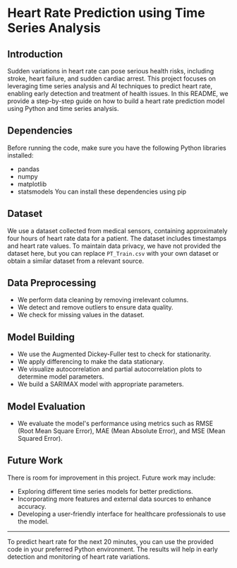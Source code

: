 # Heart Rate Prediction using Time Series Analysis

## Introduction
Sudden variations in heart rate can pose serious health risks, including stroke, heart failure, and sudden cardiac arrest. This project focuses on leveraging time series analysis and AI techniques to predict heart rate, enabling early detection and treatment of health issues. In this README, we provide a step-by-step guide on how to build a heart rate prediction model using Python and time series analysis.

## Dependencies
Before running the code, make sure you have the following Python libraries installed:
- pandas
- numpy
- matplotlib
- statsmodels
You can install these dependencies using pip


## Dataset
We use a dataset collected from medical sensors, containing approximately four hours of heart rate data for a patient. The dataset includes timestamps and heart rate values. To maintain data privacy, we have not provided the dataset here, but you can replace `PT_Train.csv` with your own dataset or obtain a similar dataset from a relevant source.

## Data Preprocessing
- We perform data cleaning by removing irrelevant columns.
- We detect and remove outliers to ensure data quality.
- We check for missing values in the dataset.

## Model Building
- We use the Augmented Dickey-Fuller test to check for stationarity.
- We apply differencing to make the data stationary.
- We visualize autocorrelation and partial autocorrelation plots to determine model parameters.
- We build a SARIMAX model with appropriate parameters.

## Model Evaluation
- We evaluate the model's performance using metrics such as RMSE (Root Mean Square Error), MAE (Mean Absolute Error), and MSE (Mean Squared Error).

## Future Work
There is room for improvement in this project. Future work may include:
- Exploring different time series models for better predictions.
- Incorporating more features and external data sources to enhance accuracy.
- Developing a user-friendly interface for healthcare professionals to use the model.

---

To predict heart rate for the next 20 minutes, you can use the provided code in your preferred Python environment. The results will help in early detection and monitoring of heart rate variations.
